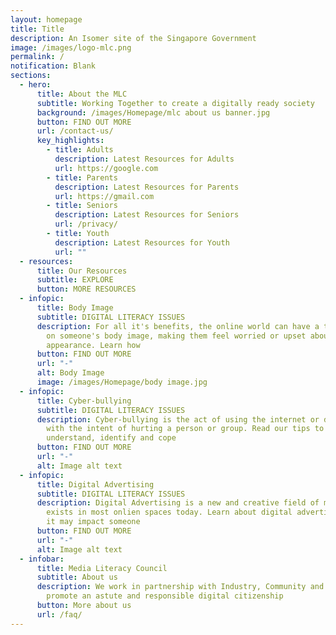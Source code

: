 ```yaml
---
layout: homepage
title: Title
description: An Isomer site of the Singapore Government
image: /images/logo-mlc.png
permalink: /
notification: Blank
sections:
  - hero:
      title: About the MLC
      subtitle: Working Together to create a digitally ready society
      background: /images/Homepage/mlc about us banner.jpg
      button: FIND OUT MORE
      url: /contact-us/
      key_highlights:
        - title: Adults
          description: Latest Resources for Adults
          url: https://google.com
        - title: Parents
          description: Latest Resources for Parents
          url: https://gmail.com
        - title: Seniors
          description: Latest Resources for Seniors
          url: /privacy/
        - title: Youth
          description: Latest Resources for Youth
          url: ""
  - resources:
      title: Our Resources
      subtitle: EXPLORE
      button: MORE RESOURCES
  - infopic:
      title: Body Image
      subtitle: DIGITAL LITERACY ISSUES
      description: For all it's benefits, the online world can have a torubling effect
        on someone's body image, making them feel worried or upset about their
        appearance. Learn how
      button: FIND OUT MORE
      url: "-"
      alt: Body Image
      image: /images/Homepage/body image.jpg
  - infopic:
      title: Cyber-bullying
      subtitle: DIGITAL LITERACY ISSUES
      description: Cyber-bullying is the act of using the internet or digital devices
        with the intent of hurting a person or group. Read our tips to
        understand, identify and cope
      button: FIND OUT MORE
      url: "-"
      alt: Image alt text
  - infopic:
      title: Digital Advertising
      subtitle: DIGITAL LITERACY ISSUES
      description: Digital Advertising is a new and creative field of marketing that
        exists in most onlien spaces today. Learn about digital advertising, how
        it may impact someone
      button: FIND OUT MORE
      url: "-"
      alt: Image alt text
  - infobar:
      title: Media Literacy Council
      subtitle: About us
      description: We work in partnership with Industry, Community and Government to
        promote an astute and responsible digital citizenship
      button: More about us
      url: /faq/
---
```

